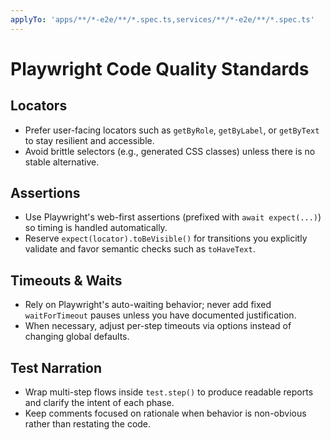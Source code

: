 ```yaml
---
applyTo: 'apps/**/*-e2e/**/*.spec.ts,services/**/*-e2e/**/*.spec.ts'
---
```


# Playwright Code Quality Standards

## Locators

-   Prefer user-facing locators such as `getByRole`, `getByLabel`, or `getByText` to stay resilient and accessible.
-   Avoid brittle selectors (e.g., generated CSS classes) unless there is no stable alternative.

## Assertions

-   Use Playwright's web-first assertions (prefixed with `await expect(...)`) so timing is handled automatically.
-   Reserve `expect(locator).toBeVisible()` for transitions you explicitly validate and favor semantic checks such as `toHaveText`.

## Timeouts & Waits

-   Rely on Playwright's auto-waiting behavior; never add fixed `waitForTimeout` pauses unless you have documented justification.
-   When necessary, adjust per-step timeouts via options instead of changing global defaults.

## Test Narration

-   Wrap multi-step flows inside `test.step()` to produce readable reports and clarify the intent of each phase.
-   Keep comments focused on rationale when behavior is non-obvious rather than restating the code.
